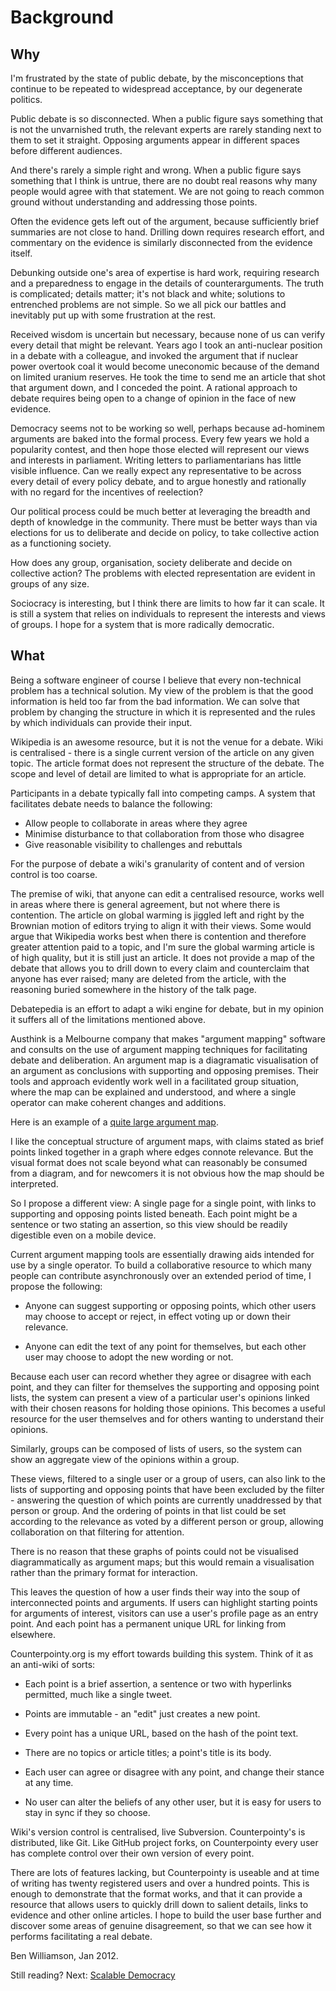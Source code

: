 # Background

## Why

I'm frustrated by the state of public debate, by the misconceptions that continue to be repeated to widespread acceptance, by our degenerate politics.

Public debate is so disconnected. When a public figure says something that is not the unvarnished truth, the relevant experts are rarely standing next to them to set it straight. Opposing arguments appear in different spaces before different audiences.

And there's rarely a simple right and wrong. When a public figure says something that I think is untrue, there are no doubt real reasons why many people would agree with that statement. We are not going to reach common ground without understanding and addressing those points.

Often the evidence gets left out of the argument, because sufficiently brief summaries are not close to hand. Drilling down requires research effort, and commentary on the evidence is similarly disconnected from the evidence itself.

Debunking outside one's area of expertise is hard work, requiring research and a preparedness to engage in the details of counterarguments. The truth is complicated; details matter; it's not black and white; solutions to entrenched problems are not simple. So we all pick our battles and inevitably put up with some frustration at the rest.

Received wisdom is uncertain but necessary, because none of us can verify every detail that might be relevant. Years ago I took an anti-nuclear position in a debate with a colleague, and invoked the argument that if nuclear power overtook coal it would become uneconomic because of the demand on limited uranium reserves. He took the time to send me an article that shot that argument down, and I conceded the point. A rational approach to debate requires being open to a change of opinion in the face of new evidence.

Democracy seems not to be working so well, perhaps because ad-hominem arguments are baked into the formal process. Every few years we hold a popularity contest, and then hope those elected will represent our views and interests in parliament. Writing letters to parliamentarians has little visible influence. Can we really expect any representative to be across every detail of every policy debate, and to argue honestly and rationally with no regard for the incentives of reelection?

Our political process could be much better at leveraging the breadth and depth of knowledge in the community. There must be better ways than via elections for us to deliberate and decide on policy, to take collective action as a functioning society.

How does any group, organisation, society deliberate and decide on collective action? The problems with elected representation are evident in groups of any size.

Sociocracy is interesting, but I think there are limits to how far it can scale. It is still a system that relies on individuals to represent the interests and views of groups. I hope for a system that is more radically democratic.


## What

Being a software engineer of course I believe that every non-technical problem has a technical solution. My view of the problem is that the good information is held too far from the bad information. We can solve that problem by changing the structure in which it is represented and the rules by which individuals can provide their input.

Wikipedia is an awesome resource, but it is not the venue for a debate. Wiki is centralised - there is a single current version of the article on any given topic. The article format does not represent the structure of the debate. The scope and level of detail are limited to what is appropriate for an article.

Participants in a debate typically fall into competing camps. A system that facilitates debate needs to balance the following:

* Allow people to collaborate in areas where they agree
* Minimise disturbance to that collaboration from those who disagree
* Give reasonable visibility to challenges and rebuttals

For the purpose of debate a wiki's granularity of content and of version control is too coarse.

The premise of wiki, that anyone can edit a centralised resource, works well in areas where there is general agreement, but not where there is contention. The article on global warming is jiggled left and right by the Brownian motion of editors trying to align it with their views. Some would argue that Wikipedia works best when there is contention and therefore greater attention paid to a topic, and I'm sure the global warming article is of high quality, but it is still just an article. It does not provide a map of the debate that allows you to drill down to every claim and counterclaim that anyone has ever raised; many are deleted from the article, with the reasoning buried somewhere in the history of the talk page.

Debatepedia is an effort to adapt a wiki engine for debate, but in my opinion it suffers all of the limitations mentioned above.

Austhink is a Melbourne company that makes "argument mapping" software and consults on the use of argument mapping techniques for facilitating debate and deliberation. An argument map is a diagramatic visualisation of an argument as conclusions with supporting and opposing premises. Their tools and approach evidently work well in a facilitated group situation, where the map can be explained and understood, and where a single operator can make coherent changes and additions.

Here is an example of a [quite large argument map](http://digbib.ubka.uni-karlsruhe.de/volltexte/1000022371).

I like the conceptual structure of argument maps, with claims stated as brief points linked together in a graph where edges connote relevance. But the visual format does not scale beyond what can reasonably be consumed from a diagram, and for newcomers it is not obvious how the map should be interpreted.

So I propose a different view: A single page for a single point, with links to supporting and opposing points listed beneath. Each point might be a sentence or two stating an assertion, so this view should be readily digestible even on a mobile device.

Current argument mapping tools are essentially drawing aids intended for use by a single operator. To build a collaborative resource to which many people can contribute asynchronously over an extended period of time, I propose the following:

* Anyone can suggest supporting or opposing points, which other users may choose to accept or reject, in effect voting up or down their relevance.

* Anyone can edit the text of any point for themselves, but each other user may choose to adopt the new wording or not.

Because each user can record whether they agree or disagree with each point, and they can filter for themselves the supporting and opposing point lists, the system can present a view of a particular user's opinions linked with their chosen reasons for holding those opinions. This becomes a useful resource for the user themselves and for others wanting to understand their opinions.

Similarly, groups can be composed of lists of users, so the system can show an aggregate view of the opinions within a group.

These views, filtered to a single user or a group of users, can also link to the lists of supporting and opposing points that have been excluded by the filter - answering the question of which points are currently unaddressed by that person or group. And the ordering of points in that list could be set according to the relevance as voted by a different person or group, allowing collaboration on that filtering for attention.

There is no reason that these graphs of points could not be visualised diagrammatically as argument maps; but this would remain a visualisation rather than the primary format for interaction.

This leaves the question of how a user finds their way into the soup of interconnected points and arguments. If users can highlight starting points for arguments of interest, visitors can use a user's profile page as an entry point. And each point has a permanent unique URL for linking from elsewhere.

Counterpointy.org is my effort towards building this system. Think of it as an anti-wiki of sorts:

* Each point is a brief assertion, a sentence or two with hyperlinks permitted, much like a single tweet.

* Points are immutable - an "edit" just creates a new point.

* Every point has a unique URL, based on the hash of the point text.

* There are no topics or article titles; a point's title is its body.

* Each user can agree or disagree with any point, and change their stance at any time.

* No user can alter the beliefs of any other user, but it is easy for users to stay in sync if they so choose.

Wiki's version control is centralised, live Subversion. Counterpointy's is distributed, like Git. Like GitHub project forks, on Counterpointy every user has complete control over their own version of every point.

There are lots of features lacking, but Counterpointy is useable and at time of writing has twenty registered users and over a hundred points. This is enough to demonstrate that the format works, and that it can provide a resource that allows users to quickly drill down to salient details, links to evidence and other online articles. I hope to build the user base further and discover some areas of genuine disagreement, so that we can see how it performs facilitating a real debate.

Ben Williamson, Jan 2012.

Still reading? Next: [Scalable Democracy](/about/Scalable+Democracy)
